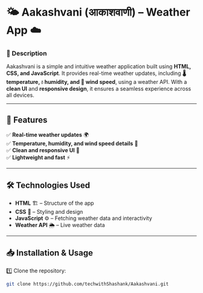 # 🌤️ Aakashvani (आकाशवाणी) – Weather App ☁️  

### 📌 Description  
Aakashvani is a simple and intuitive weather application built using **HTML, CSS, and JavaScript**. It provides real-time weather updates, including **🌡️ temperature, 💧 humidity, and 💨 wind speed**, using a weather API. With a **clean UI** and **responsive design**, it ensures a seamless experience across all devices.  

---

## 🚀 Features  
✅ **Real-time weather updates** 🌍  
✅ **Temperature, humidity, and wind speed details** 💨  
✅ **Clean and responsive UI** 🎨  
✅ **Lightweight and fast** ⚡  

---

## 🛠️ Technologies Used  
- **HTML** 🏗️ – Structure of the app  
- **CSS** 🎨 – Styling and design  
- **JavaScript** ⚙️ – Fetching weather data and interactivity  
- **Weather API** 🌦️ – Live weather data  

---

## 📥 Installation & Usage  
1️⃣ Clone the repository:  
```sh
git clone https://github.com/techwithShashank/Aakashvani.git

